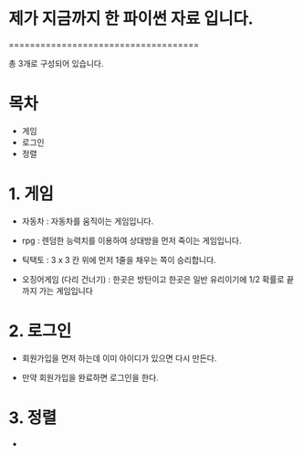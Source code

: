 # 제가 지금까지 한 파이썬 자료 입니다.
====================================

총 3개로 구성되어 있습니다.

# 목차

* 게임
* 로그인
* 정렬

# 1. 게임

* 자동차 : 자동차를 움직이는 게임입니다.

* rpg : 렌덤한 능력치를 이용하여 상대방을 먼저 죽이는 게임입니다.

* 틱택토 : 3 x 3 칸 위에 먼저 1줄을 채우는 쪽이 승리합니다.

* 오징어게임 (다리 건너기) : 한곳은 방탄이고 한곳은 일반 유리이기에 1/2 확률로 끝까지 가는 게임입니다

# 2. 로그인

* 회원가입을 먼저 하는데 이미 아이디가 있으면 다시 만든다.

* 만약 회원가입을 완료하면 로그인을 한다.

# 3. 정렬

*
